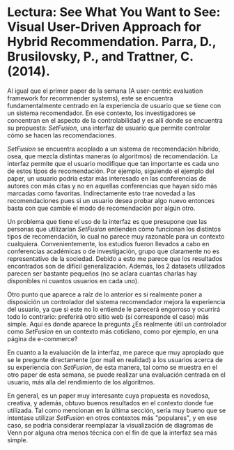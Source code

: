 # Lectura: See What You Want to See: Visual User-Driven Approach for Hybrid Recommendation. Parra, D., Brusilovsky, P., and Trattner, C. (2014). 

Al igual que el primer paper de la semana (A user-centric evaluation framework for recommender systems), este se encuentra fundamentalmente centrado en la experiencia de usuario que se tiene con un sistema recomendador. En ese contexto, los investigadores se concentran en el aspecto de la controlabilidad y es allí donde se encuentra su propuesta: *SetFusion*, una interfaz de usuario que permite controlar cómo se hacen las recomendaciones. 

*SetFusion* se encuentra acoplado a un sistema de recomendación híbrido, osea, que mezcla distintas maneras (o algoritmos) de recomendación. La interfaz permite que el usuario modifique que tan importante es cada uno de estos tipos de recomendación. Por ejemplo, siguiendo el ejemplo del paper, un usuario podría estar más interesado en las conferencias de autores con más citas y no en aquellas conferencias que hayan sido más marcadas como favoritas. Indirectamente esto trae novedad a las recomendaciones pues si un usuario desea probar algo nuevo entonces basta con que cambie el modo de recomendación por algún otro.

Un problema que tiene el uso de la interfaz es que presupone que las personas que utilizarían *SetFusion* entienden cómo funcionan los distintos tipos de recomendación, lo cual no parece muy razonable para un contexto cualquiera. Convenientemente, los estudios fueron llevados a cabo en conferencias académicas o de investigación, grupo que claramente no es representativo de la sociedad. Debido a esto me parece que los resultados encontrados son de difícil generalización. Además, los 2 datasets utilizados parecen ser bastante pequeños (no se aclara cuantas charlas hay disponibles ni cuantos usuarios en cada uno).

Otro punto que aparece a raíz de lo anterior es si realmente poner a disposición un controlador del sistema recomendador mejora la experiencia del usuario, ya que si este no lo entiende le parecerá engorroso y ocurrirá todo lo contrario: preferirá otro sitio web (si corresponde el caso) más simple. Aquí es donde aparece la pregunta ¿Es realmente útil un controlador como *SetFusion* en un contexto más cotidiano, como por ejemplo, en una página de e-commerce? 

En cuanto a la evaluación de la interfaz, me parece que muy apropiado que se le pregunte directamente (por mail en realidad) a los usuarios acerca de su experiencia con *SetFusion*, de esta manera, tal como se muestra en el otro paper de esta semana, se puede realizar una evaluación centrada en el usuario, más alla del rendimiento de los algoritmos.

En general, es un paper muy interesante cuya propuesta es novedosa, creativa, y además, obtuvo buenos resultados en el contexto donde fue utilizada. Tal como mencionan en la última sección, sería muy bueno que se intentase utilizar *SetFusion* en otros contextos más "populares", y en ese caso, se podría considerar reemplazar la visualización de diagramas de Venn por alguna otra menos técnica con el fin de que la interfaz sea más simple.

